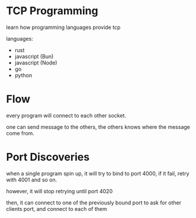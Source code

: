 # TCP Programming

learn how programming languages provide tcp

languages:

- rust
- javascript (Bun)
- javascript (Node)
- go
- python

# Flow

every program will connect to each other socket.

one can send message to the others, the others knows
where the message come from.

# Port Discoveries

when a single program spin up, it will try to
bind to port 4000, if it fail, retry with 4001
and so on.

however, it will stop retrying until port 4020

then, it can connect to one of the previously bound
port to ask for other clients port, and connect to each
of them


